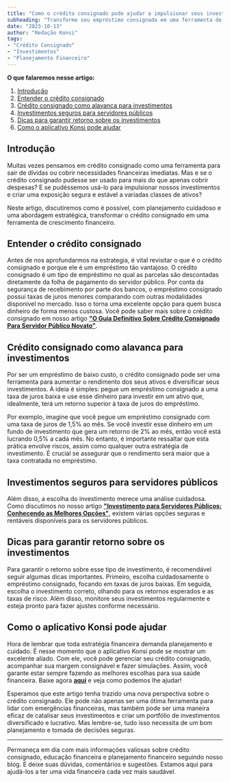 ```yaml
---
title: "Como o crédito consignado pode ajudar a impulsionar seus investimentos"
subheading: "Transforme seu empréstimo consignado em uma ferramenta de crescimento financeiro"
date: "2023-10-13"
author: "Redação Konsi"
tags:
- "Crédito Consignado"
- "Investimentos"
- "Planejamento Financeiro"
---
```


**O que falaremos nesse artigo:**  
1. [Introdução](#introducao)
2. [Entender o crédito consignado](#credito-consignado)
3. [Crédito consignado como alavanca para investimentos](#investimento)
4. [Investimentos seguros para servidores públicos](#investimentos-seguros)
5. [Dicas para garantir retorno sobre os investimentos](#dicas-retorno)
6. [Como o aplicativo Konsi pode ajudar](#konsi-help)

## <a id="introducao"></a>Introdução
Muitas vezes pensamos em crédito consignado como uma ferramenta para sair de dívidas ou cobrir necessidades financeiras imediatas. Mas e se o crédito consignado pudesse ser usado para mais do que apenas cobrir despesas? E se pudéssemos usá-lo para impulsionar nossos investimentos e criar uma exposição segura e estável a variadas classes de ativos?

Neste artigo, discutiremos como é possível, com planejamento cuidadoso e uma abordagem estratégica, transformar o crédito consignado em uma ferramenta de crescimento financeiro.

## <a id="credito-consignado"></a>Entender o crédito consignado
Antes de nos aprofundarmos na estrategia, é vital revisitar o que é o crédito consignado e porque ele é um empréstimo tão vantajoso. O crédito consignado é um tipo de empréstimo no qual as parcelas são descontadas diretamente da folha de pagamento do servidor público. Por conta da segurança de recebimento por parte dos bancos, o empréstimo consignado possui taxas de juros menores comparando com outras modalidades disponível no mercado. Isso o torna uma excelente opção para quem busca dinheiro de forma menos custosa. Você pode saber mais sobre o crédito consignado em nosso artigo [**"O Guia Definitivo Sobre Crédito Consignado Para Servidor Público Novato"**](https://konsi.com.br/postagens/o-guia-definitivo-sobre-credito-consignado-para-servidor-publico-novato).

## <a id="investimento"></a>Crédito consignado como alavanca para investimentos
Por ser um empréstimo de baixo custo, o crédito consignado pode ser uma ferramenta para aumentar o rendimento dos seus ativos e diversificar seus investimentos. A ideia é simples: pegue um empréstimo consignado a uma taxa de juros baixa e use esse dinheiro para investir em um ativo que, idealmente, terá um retorno superior à taxa de juros do empréstimo.

Por exemplo, imagine que você pegue um empréstimo consignado com uma taxa de juros de 1,5% ao mês. Se você investir esse dinheiro em um fundo de investimento que gera um retorno de 2% ao mês, então você está lucrando 0,5% a cada mês. No entanto, é importante ressaltar que esta prática envolve riscos, assim como qualquer outra estratégia de investimento. É crucial se assegurar que o rendimento será maior que a taxa contratada no empréstimo. 

## <a id="investimentos-seguros"></a>Investimentos seguros para servidores públicos
Além disso, a escolha do investimento merece uma análise cuidadosa. Como discutimos no nosso artigo [**"Investimento para Servidores Públicos: Conhecendo as Melhores Opções"**](https://konsi.com.br/postagens/investimento-para-servidores-publicos-conhecendo-as-melhores-opcoes), existem várias opções seguras e rentáveis disponíveis para os servidores públicos.

## <a id="dicas-retorno"></a>Dicas para garantir retorno sobre os investimentos
Para garantir o retorno sobre esse tipo de investimento, é recomendável seguir algumas dicas importantes. Primeiro, escolha cuidadosamente o empréstimo consignado, focando em taxas de juros baixas. Em seguida, escolha o investimento correto, olhando para os retornos esperados e as taxas de risco. Além disso, monitore seus investimentos regularmente e esteja pronto para fazer ajustes conforme necessário.

## <a id="konsi-help"></a>Como o aplicativo Konsi pode ajudar
Hora de lembrar que toda estratégia financeira demanda planejamento e cuidado. É nesse momento que o aplicativo Konsi pode se mostrar um excelente aliado. Com ele, você pode gerenciar seu crédito consignado, acompanhar sua margem consignável e fazer simulações. Assim, você garante estar sempre fazendo as melhores escolhas para sua saúde financeira. Baixe agora [**aqui**](https://konsi.com.br/download) e veja como podemos lhe ajudar!

Esperamos que este artigo tenha trazido uma nova perspectiva sobre o crédito consignado. Ele pode não apenas ser uma ótima ferramenta para lidar com emergências financeiras, mas também pode ser uma maneira eficaz de catalisar seus investimentos e criar um portfólio de investimentos diversificado e lucrativo. Mas lembre-se, tudo isso necessita de um bom planejamento e tomada de decisões seguras. 

---

Permaneça em dia com mais informações valiosas sobre crédito consignado, educação financeira e planejamento financeiro seguindo nosso blog. E deixe suas dúvidas, comentários e sugestões. Estamos aqui para ajudá-los a ter uma vida financeira cada vez mais saudável.